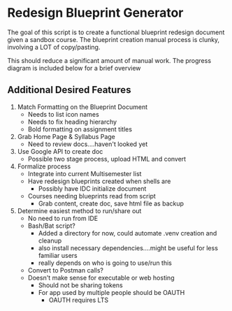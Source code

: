 # Redesign Blueprint Generator
The goal of this script is to create a functional blueprint redesign document given a sandbox course.
The blueprint creation manual process is clunky, involving a LOT of copy/pasting.

This should reduce a significant amount of manual work. The progress diagram is included below for a brief overview

## Additional Desired Features
1. Match Formatting on the Blueprint Document
    - Needs to list icon names
    - Needs to fix heading hierarchy 
    - Bold formatting on assignment titles
2. Grab Home Page & Syllabus Page
    - Need to review docs....haven't looked yet
3. Use Google API to create doc
    - Possible two stage process, upload HTML and convert
4. Formalize process
    - Integrate into current Multisemester list
    - Have redesign blueprints created when shells are
      - Possibly have IDC initialize document
    - Courses needing blueprints read from script
      - Grab content, create doc, save html file as backup
5. Determine easiest method to run/share out
    - No need to run from IDE
    - Bash/Bat script?
      - Added a directory for now, could automate .venv creation and cleanup
      - also install necessary dependencies....might be useful for less familiar users
      - really depends on who is going to use/run this
    - Convert to Postman calls?
    - Doesn't make sense for executable or web hosting
      - Should not be sharing tokens
      - For app used by multiple people should be OAUTH
        - OAUTH requires LTS


